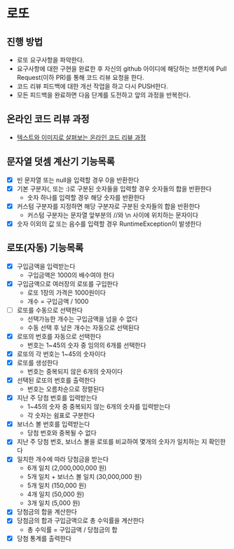 # 로또
## 진행 방법
* 로또 요구사항을 파악한다.
* 요구사항에 대한 구현을 완료한 후 자신의 github 아이디에 해당하는 브랜치에 Pull Request(이하 PR)를 통해 코드 리뷰 요청을 한다.
* 코드 리뷰 피드백에 대한 개선 작업을 하고 다시 PUSH한다.
* 모든 피드백을 완료하면 다음 단계를 도전하고 앞의 과정을 반복한다.

## 온라인 코드 리뷰 과정
* [텍스트와 이미지로 살펴보는 온라인 코드 리뷰 과정](https://github.com/next-step/nextstep-docs/tree/master/codereview)

## 문자열 덧셈 계산기 기능목록
- [x] 빈 문자열 또는 null을 입력할 경우 0을 반환한다
- [x] 기본 구분자(, 또는 :)로 구분된 숫자들을 입력할 경우 숫자들의 합을 반환한다
  - 숫자 하나를 입력할 경우 해당 숫자를 반환한다
- [x] 커스텀 구분자를 지정하면 해당 구분자로 구분된 숫자들의 합을 반환한다
  - 커스텀 구분자는 문자열 앞부분의 //와 \n 사이에 위치하는 문자이다
- [x] 숫자 이외의 값 또는 음수를 입력할 경우 RuntimeException이 발생한다

## 로또(자동) 기능목록
- [x] 구입금액을 입력받는다
  - 구입금액은 1000의 배수여야 한다
- [x] 구입금액으로 여러장의 로또를 구입한다
  - 로또 1장의 가격은 1000원이다
  - 개수 = 구입금액 / 1000
- [ ] 로또를 수동으로 선택한다
  - 선택가능한 개수는 구입금액을 넘을 수 없다
  - 수동 선택 후 남은 개수는 자동으로 선택된다
- [x] 로또의 번호를 자동으로 선택한다
  - 번호는 1~45의 숫자 중 임의의 6개를 선택한다
- [x] 로또의 각 번호는 1~45의 숫자이다
- [x] 로또를 생성한다
  - 번호는 중복되지 않은 6개의 숫자이다
- [x] 선택된 로또의 번호를 출력한다
  - 번호는 오름차순으로 정렬된다
- [x] 지난 주 당첨 번호를 입력받는다
  - 1~45의 숫자 중 중복되지 않는 6개의 숫자를 입력받는다
  - 각 숫자는 쉼표로 구분한다
- [x] 보너스 볼 번호를 입력받는다
  - 당첨 번호와 중복될 수 없다
- [x] 지난 주 당첨 번호, 보너스 볼을 로또를 비교하여 몇개의 숫자가 일치하는 지 확인한다
- [x] 일치한 개수에 따라 당첨금을 받는다
  - 6개 일치 (2,000,000,000 원)
  - 5개 일치 + 보너스 볼 일치 (30,000,000 원)
  - 5개 일치 (150,000 원)
  - 4개 일치 (50,000 원)
  - 3개 일치 (5,000 원)
- [x] 당첨금의 합을 계산한다
- [x] 당첨금의 합과 구입금액으로 총 수익률을 계산한다
  - 총 수익률 = 구입금액 / 당첨금의 합
- [x] 당첨 통계를 출력한다